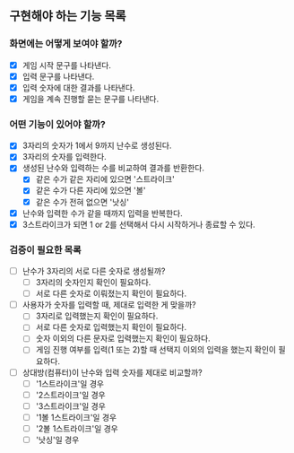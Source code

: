 ## 구현해야 하는 기능 목록
### 화면에는 어떻게 보여야 할까?
- [X] 게임 시작 문구를 나타낸다.
- [X] 입력 문구를 나타낸다.
- [X] 입력 숫자에 대한 결과를 나타낸다.
- [X] 게임을 계속 진행할 묻는 문구를 나타낸다.

### 어떤 기능이 있어야 할까?
- [X] 3자리의 숫자가 1에서 9까지 난수로 생성된다.
- [X] 3자리의 숫자를 입력한다.
- [X] 생성된 난수와 입력하는 수를 비교하여 결과를 반환한다.
  - [X] 같은 수가 같은 자리에 있으면 '스트라이크'
  - [X] 같은 수가 다른 자리에 있으면 '볼'
  - [X] 같은 수가 전혀 없으면 '낫싱'
- [X] 난수와 입력한 수가 같을 때까지 입력을 반복한다.
- [X] 3스트라이크가 되면 1 or 2를 선택해서 다시 시작하거나 종료할 수 있다.

### 검증이 필요한 목록
- [ ] 난수가 3자리의 서로 다른 숫자로 생성될까?
  - [ ] 3자리의 숫자인지 확인이 필요하다.
  - [ ] 서로 다른 숫자로 이뤄졌는지 확인이 필요하다.
- [ ] 사용자가 숫자를 입력할 때, 제대로 입력한 게 맞을까?
  - [ ] 3자리로 입력했는지 확인이 필요하다.
  - [ ] 서로 다른 숫자로 입력했는지 확인이 필요하다.
  - [ ] 숫자 이외의 다른 문자로 입력했는지 확인이 필요하다.
  - [ ] 게임 진행 여부를 입력(1 또는 2)할 때 선택지 이외의 입력을 했는지 확인이 필요하다.
- [ ] 상대방(컴퓨터)이 난수와 입력 숫자를 제대로 비교할까?
  - [ ] '1스트라이크'일 경우
  - [ ] '2스트라이크'일 경우
  - [ ] '3스트라이크'일 경우
  - [ ] '1볼 1스트라이크'일 경우
  - [ ] '2볼 1스트라이크'일 경우
  - [ ] '낫싱'일 경우